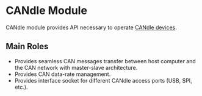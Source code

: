 # CANdle Module

CANdle module provides API necessary to operate [CANdle devices](candle_and_hat).

## Main Roles

- Provides seamless CAN messages transfer between host computer and the CAN network with
  master-slave architecture.
- Provides CAN data-rate management.
- Provides interface socket for different CANdle access ports (USB, SPI, etc.).
